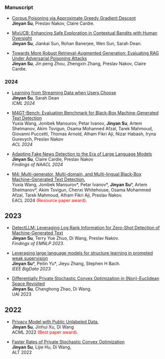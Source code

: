 ### Manuscript
- [Corpus Poisoning via  Approximate Greedy Gradient Descent](https://arxiv.org/pdf/2406.05087)
<br>**Jinyan Su**, Preslav Nakov, Claire Cardie.

- [MixUCB: Enhancing Safe Exploration in Contextual Bandits with Human Oversight](https://drive.google.com/file/d/12DWE7vl3PaWEbSrYI71ldG_9fnKgihBX/view?usp=sharing)
<br>**Jinyan Su**, Jiankai Sun, Rohan Banerjee, Wen Sun, Sarah Dean.

- [Towards More Robust Retrieval-Augmented Generation:
Evaluating RAG Under Adversarial Poisoning Attacks
](https://arxiv.org/pdf/2412.16708)
  <br>**Jinyan Su**, Jin peng Zhou, Zhengxin Zhang, Preslav Nakov, Claire Cardie.

### 2024
- [Learning from Streaming Data when Users Choose](https://arxiv.org/pdf/2406.01481)
  <br>**Jinyan Su**, Sarah Dean
  <br> *ICML 2024*

- [M4GT-Bench: Evaluation Benchmark for Black-Box Machine-Generated Text Detection](https://arxiv.org/pdf/2402.11175)
 <br>Yuxia Wang, Jonibek Mansurov, Petar Ivanov, **Jinyan Su**, Artem Shelmanov, Akim Tsvigun, Osama Mohanned Afzal, Tarek Mahmoud, Giovanni Puccetti, Thomas Arnold, Alham Fikri Aji, Nizar Habash, Iryna Gurevych, Preslav Nakov
<br> *ACL 2024*

- [Adapting Fake News Detection to the Era of Large Language Models](https://arxiv.org/pdf/2311.04917)
<br>**Jinyan Su**, Claire Cardie, Preslav Nakov
<br>*Findings of NAACL 2024*

- [M4: Multi-generator, Multi-domain, and Multi-lingual Black-Box Machine-Generated Text Detection.](https://arxiv.org/pdf/2305.14902)
<br>Yuxia Wang, Jonibek Mansurov*, Petar Ivanov*, **Jinyan Su***, Artem Shelmanov*, Akim Tsvigun, Chenxi Whitehouse, Osama Mohammed Afzal, Tarek Mahmoud, Alham Fikri Aji, Preslav Nakov.
<br>EACL 2024 <span style="color:red">(Resource paper award)</span>.

## 2023

- [DetectLLM: Leveraging Log Rank Information for Zero-Shot Detection of Machine-Generated Text](https://arxiv.org/pdf/2306.05540.pdf)
<br>**Jinyan Su**, Terry Yue Zhuo, Di Wang, Preslav Nakov.
<br>*Findings of EMNLP 2023*.

- [Leveraging large language models for structure learning in prompted weak supervision](https://arxiv.org/pdf/2402.01867)
<br>**Jinyan Su***, Peilin Yu*, Jieyu Zhang, Stephen H Bach.
<br>*IEEE BigData 2023*

- [Differentially Private Stochastic Convex Optimization in (Non)-Euclidean Space Revisited](https://proceedings.mlr.press/v216/su23b/su23b.pdf) 
<br>**Jinyan Su**, Changhong Zhao, Di Wang.
<br>UAI 2023

## 2022
- [Privacy Model with Public Unlabeled Data.](https://proceedings.mlr.press/v189/su23a/su23a.pdf)
<br>**Jinyan Su**, Jinhui Xu, Di Wang
<br>ACML 2022 <span style="color:red">(Best paper award)</span>.

- [Faster Rates of Private Stochastic Convex Optimization](https://proceedings.mlr.press/v167/su22a/su22a.pdf)
<br>**Jinyan Su**, Lijie Hu, Di Wang, 
<br>ALT 2022
